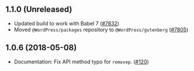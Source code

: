 ## 1.1.0 (Unreleased)

- Updated build to work with Babel 7 ([#7832](https://github.com/WordPress/gutenberg/pull/7832))
- Moved `@WordPress/packages` repository to `@WordPress/gutenberg` ([#7805](https://github.com/WordPress/gutenberg/pull/7805))

## 1.0.6 (2018-05-08)

- Documentation: Fix API method typo for `removep`. ([#120](https://github.com/WordPress/packages/pull/120))
